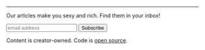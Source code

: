 <div class="container">
	<div class="col-xs-12 col-sm-10 col-sm-offset-1 col-lg-8 col-lg-offset-2">
		<div class="row">
			<hr>
		</div>
	</div>
</div>

<footer>
  <div class="container">
  	<p class="form-pitch">Our articles make you sexy and rich. Find them in your inbox!</p>
	<form action="//findingtheforest.us13.list-manage.com/subscribe/post?u=8367f6733961d82d6b902c3cf&amp;id=c35c56003e" method="post" id="mailchimp-form" name="mc-embedded-subscribe-form" class="validate col-xs-12" target="_blank" novalidate>
	    <div id="mc_embed_signup_scroll">
			<input type="email" value="" name="EMAIL" class="email" id="mce-EMAIL" placeholder="email address" required>
		    <!-- real people should not fill this in and expect good things - do not remove this or risk form bot signups-->
		    <div style="position: absolute; left: -5000px;" aria-hidden="true"><input type="text" name="b_8367f6733961d82d6b902c3cf_c35c56003e" tabindex="-1" value=""></div>
		    <input type="submit" value="Subscribe" name="subscribe" id="mc-embedded-subscribe" class="button">
	    </div>
	</form>
    Content is creator-owned. Code is <a href="https://github.com/findingtheforest/findingtheforest.github.io">open source</a>.
  </div>
</footer>